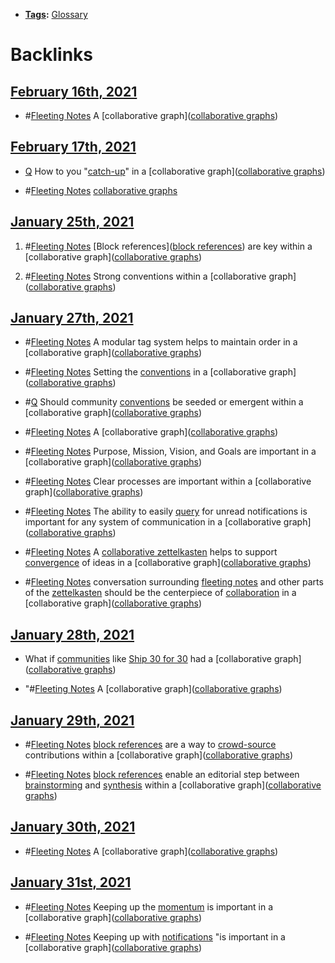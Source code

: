 - **[Tags](<Tags.md>):** [Glossary](<Glossary.md>)

# Backlinks
## [February 16th, 2021](<February 16th, 2021.md>)
- #[Fleeting Notes](<Fleeting Notes.md>) A [collaborative graph]([collaborative graphs](<collaborative graphs.md>))

## [February 17th, 2021](<February 17th, 2021.md>)
- [Q](<Q.md>) How to you "[catch-up](<catch-up.md>)" in a [collaborative graph]([collaborative graphs](<collaborative graphs.md>))

- #[Fleeting Notes](<Fleeting Notes.md>) [collaborative graphs](<collaborative graphs.md>)

## [January 25th, 2021](<January 25th, 2021.md>)
1. #[Fleeting Notes](<Fleeting Notes.md>) [Block references]([block references](<block references.md>)) are key within a [collaborative graph]([collaborative graphs](<collaborative graphs.md>))

2. #[Fleeting Notes](<Fleeting Notes.md>) Strong conventions within a [collaborative graph]([collaborative graphs](<collaborative graphs.md>))

## [January 27th, 2021](<January 27th, 2021.md>)
- #[Fleeting Notes](<Fleeting Notes.md>) A modular tag system helps to maintain order in a [collaborative graph]([collaborative graphs](<collaborative graphs.md>))

- #[Fleeting Notes](<Fleeting Notes.md>) Setting the [conventions](<conventions.md>) in a [collaborative graph]([collaborative graphs](<collaborative graphs.md>))

- #[Q](<Q.md>) Should community [conventions](<conventions.md>) be seeded or emergent within a [collaborative graph]([collaborative graphs](<collaborative graphs.md>))

- #[Fleeting Notes](<Fleeting Notes.md>) A [collaborative graph]([collaborative graphs](<collaborative graphs.md>))

- #[Fleeting Notes](<Fleeting Notes.md>) Purpose, Mission, Vision, and Goals are important in a [collaborative graph]([collaborative graphs](<collaborative graphs.md>))

- #[Fleeting Notes](<Fleeting Notes.md>) Clear processes are important within a [collaborative graph]([collaborative graphs](<collaborative graphs.md>))

- #[Fleeting Notes](<Fleeting Notes.md>) The ability to easily [query](<query.md>) for unread notifications is important for any system of communication in a [collaborative graph]([collaborative graphs](<collaborative graphs.md>))

- #[Fleeting Notes](<Fleeting Notes.md>) A [collaborative zettelkasten](<collaborative zettelkasten.md>) helps to support [convergence](<convergence.md>) of ideas in a [collaborative graph]([collaborative graphs](<collaborative graphs.md>))

- #[Fleeting Notes](<Fleeting Notes.md>) conversation surrounding [fleeting notes](<fleeting notes.md>) and other parts of the [zettelkasten](<zettelkasten.md>) should be the centerpiece of [collaboration](<collaboration.md>) in a [collaborative graph]([collaborative graphs](<collaborative graphs.md>))

## [January 28th, 2021](<January 28th, 2021.md>)
- What if [communities](<communities.md>) like [Ship 30 for 30](<Ship 30 for 30.md>) had a [collaborative graph]([collaborative graphs](<collaborative graphs.md>))

- "#[Fleeting Notes](<Fleeting Notes.md>) A [collaborative graph]([collaborative graphs](<collaborative graphs.md>))

## [January 29th, 2021](<January 29th, 2021.md>)
- #[Fleeting Notes](<Fleeting Notes.md>) [block references](<block references.md>) are a way to [crowd-source](<crowd-source.md>) contributions within a [collaborative graph]([collaborative graphs](<collaborative graphs.md>))

- #[Fleeting Notes](<Fleeting Notes.md>) [block references](<block references.md>) enable an editorial step between [brainstorming](<brainstorming.md>) and [synthesis](<synthesis.md>) within a [collaborative graph]([collaborative graphs](<collaborative graphs.md>))

## [January 30th, 2021](<January 30th, 2021.md>)
- #[Fleeting Notes](<Fleeting Notes.md>) A [collaborative graph]([collaborative graphs](<collaborative graphs.md>))

## [January 31st, 2021](<January 31st, 2021.md>)
- #[Fleeting Notes](<Fleeting Notes.md>) Keeping up the [momentum](<momentum.md>) is important in a [collaborative graph]([collaborative graphs](<collaborative graphs.md>))

- #[Fleeting Notes](<Fleeting Notes.md>) Keeping up with [notifications](<notifications.md>) "is important in a [collaborative graph]([collaborative graphs](<collaborative graphs.md>))

